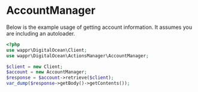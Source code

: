 # AccountManager

Below is the example usage of getting account information. It assumes you are including an autoloader.

```php
<?php
use wappr\DigitalOcean\Client;
use wappr\DigitalOcean\ActionsManager\AccountManager;

$client = new Client;
$account = new AccountManager;
$response = $account->retrieve($client);
var_dump($response->getBody()->getContents());
```
